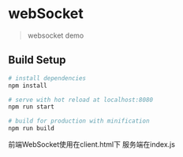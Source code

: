 # webSocket

> websocket demo

## Build Setup

``` bash
# install dependencies
npm install

# serve with hot reload at localhost:8080
npm run start

# build for production with minification
npm run build

```

前端WebSocket使用在client.html下
服务端在index.js